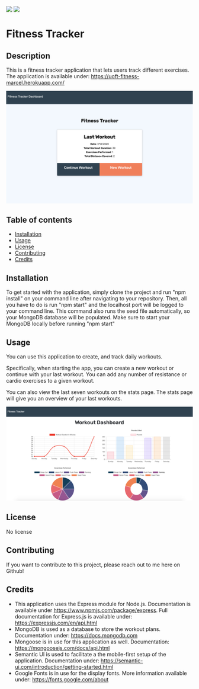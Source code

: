 <img src="https://img.shields.io/badge/cestmarcel-Fitness+Tracker-navy">

<img src="https://img.shields.io/badge/Version-1.0-green">

# Fitness Tracker

## Description

This is a fitness tracker application that lets users track different exercises. The application is available under: https://uoft-fitness-marcel.herokuapp.com/

![Screenshot of the landing page](https://github.com/cestmarcel/uoft-fitness/blob/master/assets/screenshots/landing.png)

## Table of contents

- [Installation](#Installation)
- [Usage](#Usage)
- [License](#License)
- [Contributing](#Contributing)
- [Credits](#Credits)

## Installation

To get started with the application, simply clone the project and run "npm install" on your command line after navigating to your repository. Then, all you have to do is run "npm start" and the localhost port will be logged to your command line. This command also runs the seed file automatically, so your MongoDB database will be populated. Make sure to start your MongoDB locally before running "npm start"

## Usage

You can use this application to create, and track daily workouts. 

Specifically, when starting the app, you can create a new workout or continue with your last workout. You can add any number of resistance or cardio exercises to a given workout.

You can also view the last seven workouts on the stats page. The stats page will give you an overview of your last workouts.

![Screenshot of the stats page](https://github.com/cestmarcel/uoft-fitness/blob/master/assets/screenshots/stats.png)

## License

No license

## Contributing

If you want to contribute to this project, please reach out to me here on Github!

## Credits

- This application uses the Express module for Node.js. Documentation is available under https://www.npmjs.com/package/express. Full documentation for Express.js is available under: https://expressjs.com/en/api.html
- MongoDB is used as a database to store the workout plans. Documentation under: https://docs.mongodb.com
- Mongoose is in use for this application as well. Documentation: https://mongoosejs.com/docs/api.html
- Semantic UI is used to facilitate a the mobile-first setup of the application. Documentation under: https://semantic-ui.com/introduction/getting-started.html
- Google Fonts is in use for the display fonts. More information available under: https://fonts.google.com/about

